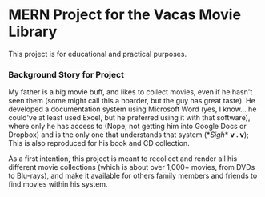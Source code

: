 # MERN Project for the Vacas Movie Library

This project is for educational and practical purposes.

### Background Story for Project

My father is a big movie buff, and likes to collect movies, even if he hasn't seen them (some might call this a hoarder, but the guy has great taste). He developed a documentation system using Microsoft Word (yes, I know... he could've at least used Excel, but he preferred using it with that software), where only he has access to (Nope, not getting him into Google Docs or Dropbox) and is the only one that understands that system (\**Sigh*\* **v . v**); This is also reproduced for his book and CD collection.

As a first intention, this project is meant to recollect and render all his different movie collections (which is about over 1,000+ movies, from DVDs to Blu-rays), and make it available for others family members and friends to find movies within his system.
